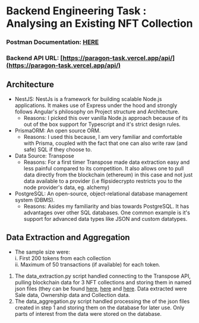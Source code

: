 # Backend Engineering Task : Analysing an Existing NFT Collection

### Postman Documentation: [HERE](https://documenter.getpostman.com/view/21354552/2s9XxtxEtf)

### Backend API URL: [https://paragon-task.vercel.app/api/](https://paragon-task.vercel.app/api/)

## Architecture

- NestJS: NestJs is a framework for building scalable Node.js applications. It makes use of Express under the hood and strongly follows Angular's philosophy on Project structure and Architecture.
  - Reasons: I picked this over vanilla Node.js approach because of its out of the box support for Typescript and it's strict design rules.
- PrismaORM: An open source ORM.
  - Reasons: I used this because, I am very familiar and comfortable with Prisma, coupled with the fact that one can also write raw (and safe) SQL if they choose to.
- Data Source: Transpose
  - Reasons: For a first timer Transpose made data extraction easy and less painful compared to its competition. It also allows one to pull data directly from the blockchain (ethereum) in this case and not just data available to a provider (i.e flipsidecrypto restricts you to the node provider's data, eg. alchemy)
- PostgreSQL: An open-source, object-relational database management system (DBMS).
  - Reasons: Asides my familiarity and bias towards PostgreSQL. It has advantages over other SQL databases. One common example is it's support for advanced data types like JSON and custom datatypes.

## Data Extraction and Aggregation

- The sample size were: <br>
  i. First 200 tokens from each collection <br>
  ii. Maximum of 50 transactions (if available) for each token.

1. The data_extraction.py script handled connecting to the Transpose API, pulling blockchain data for 3 NFT collections and storing them in named json files (they can be found [here](), [here]() and [here](). Data extracted were Sale data, Ownership data and Collection data.
2. The data_aggregation.py script handled processing the of the json files created in step 1 and storing them on the database for later use. Only parts of interest from the data were stored on the database.
